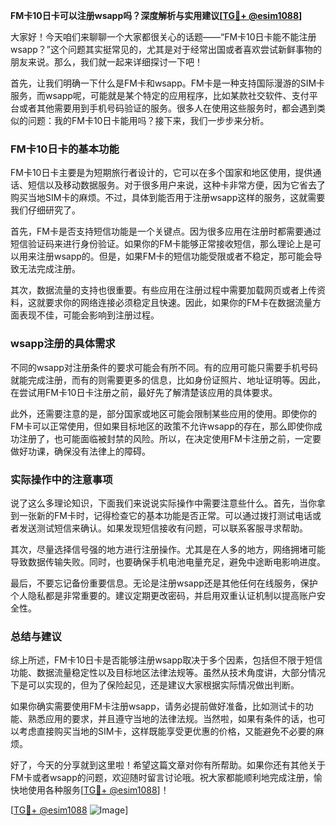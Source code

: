 **FM卡10日卡可以注册wsapp吗？深度解析与实用建议[[TG💪+ @esim1088](https://t.me/s/esim1088)]**

大家好！今天咱们来聊聊一个大家都很关心的话题——“FM卡10日卡能不能注册wsapp？”这个问题其实挺常见的，尤其是对于经常出国或者喜欢尝试新鲜事物的朋友来说。那么，我们就一起来详细探讨一下吧！

首先，让我们明确一下什么是FM卡和wsapp。FM卡是一种支持国际漫游的SIM卡服务，而wsapp呢，可能就是某个特定的应用程序，比如某款社交软件、支付平台或者其他需要用到手机号码验证的服务。很多人在使用这些服务时，都会遇到类似的问题：我的FM卡10日卡能用吗？接下来，我们一步步来分析。

### FM卡10日卡的基本功能

FM卡10日卡主要是为短期旅行者设计的，它可以在多个国家和地区使用，提供通话、短信以及移动数据服务。对于很多用户来说，这种卡非常方便，因为它省去了购买当地SIM卡的麻烦。不过，具体到能否用于注册wsapp这样的服务，这就需要我们仔细研究了。

首先，FM卡是否支持短信功能是一个关键点。因为很多应用在注册时都需要通过短信验证码来进行身份验证。如果你的FM卡能够正常接收短信，那么理论上是可以用来注册wsapp的。但是，如果FM卡的短信功能受限或者不稳定，那可能会导致无法完成注册。

其次，数据流量的支持也很重要。有些应用在注册过程中需要加载网页或者上传资料，这就要求你的网络连接必须稳定且快速。因此，如果你的FM卡在数据流量方面表现不佳，可能会影响到注册过程。

### wsapp注册的具体需求

不同的wsapp对注册条件的要求可能会有所不同。有的应用可能只需要手机号码就能完成注册，而有的则需要更多的信息，比如身份证照片、地址证明等。因此，在尝试用FM卡10日卡注册之前，最好先了解清楚该应用的具体要求。

此外，还需要注意的是，部分国家或地区可能会限制某些应用的使用。即使你的FM卡可以正常使用，但如果目标地区的政策不允许wsapp的存在，那么即使你成功注册了，也可能面临被封禁的风险。所以，在决定使用FM卡注册之前，一定要做好功课，确保没有法律上的障碍。

### 实际操作中的注意事项

说了这么多理论知识，下面我们来说说实际操作中需要注意些什么。首先，当你拿到一张新的FM卡时，记得检查它的基本功能是否正常。可以通过拨打测试电话或者发送测试短信来确认。如果发现短信接收有问题，可以联系客服寻求帮助。

其次，尽量选择信号强的地方进行注册操作。尤其是在人多的地方，网络拥堵可能导致数据传输失败。同时，也要确保手机电池电量充足，避免中途断电影响进度。

最后，不要忘记备份重要信息。无论是注册wsapp还是其他任何在线服务，保护个人隐私都是非常重要的。建议定期更改密码，并启用双重认证机制以提高账户安全性。

### 总结与建议

综上所述，FM卡10日卡是否能够注册wsapp取决于多个因素，包括但不限于短信功能、数据流量稳定性以及目标地区法律法规等。虽然从技术角度讲，大部分情况下是可以实现的，但为了保险起见，还是建议大家根据实际情况做出判断。

如果你确实需要使用FM卡注册wsapp，请务必提前做好准备，比如测试卡的功能、熟悉应用的要求，并且遵守当地的法律法规。当然啦，如果有条件的话，也可以考虑直接购买当地的SIM卡，这样既能享受更优惠的价格，又能避免不必要的麻烦。

好了，今天的分享就到这里啦！希望这篇文章对你有所帮助。如果你还有其他关于FM卡或者wsapp的问题，欢迎随时留言讨论哦。祝大家都能顺利地完成注册，愉快地使用各种服务[[TG💪+ @esim1088](https://t.me/s/esim1088)]！

[[TG💪+ @esim1088](https://t.me/s/esim1088) ![Image](https://i.postimg.cc/4NQfJmqS/Snipaste-2025-05-13-00-14-12.png)]